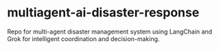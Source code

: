 # multiagent-ai-disaster-response
Repo for multi-agent disaster management system using LangChain and Grok for intelligent coordination and decision-making.
